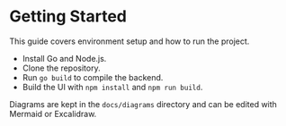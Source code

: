# Getting Started

This guide covers environment setup and how to run the project.

- Install Go and Node.js.
- Clone the repository.
- Run `go build` to compile the backend.
- Build the UI with `npm install` and `npm run build`.

Diagrams are kept in the `docs/diagrams` directory and can be edited with
Mermaid or Excalidraw.

